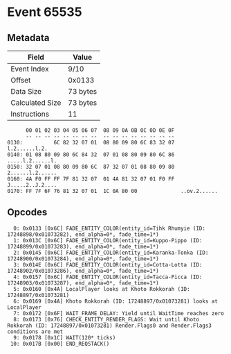 # Event 65535

## Metadata

| Field           | Value    |
|-----------------|----------|
| Event Index     | 9/10     |
| Offset          | 0x0133   |
| Data Size       | 73 bytes |
| Calculated Size | 73 bytes |
| Instructions    | 11       |

```
      00 01 02 03 04 05 06 07  08 09 0A 0B 0C 0D 0E 0F
      -- -- -- -- -- -- -- --  -- -- -- -- -- -- -- --
0130:          6C 82 32 07 01  08 80 09 80 6C 83 32 07     l.2......l.2.
0140: 01 08 80 09 80 6C 84 32  07 01 08 80 09 80 6C 86  .....l.2......l.
0150: 32 07 01 08 80 09 80 6C  87 32 07 01 08 80 09 80  2......l.2......
0160: 4A F0 FF FF 7F 81 32 07  01 4A 81 32 07 01 F0 FF  J.....2..J.2....
0170: FF 7F 6F 76 81 32 07 01  1C 0A 80 00              ..ov.2......    
```

## Opcodes

```
  0: 0x0133 [0x6C] FADE_ENTITY_COLOR(entity_id=Tihk Rhumyie (ID: 17248898/0x01073282), end_alpha=0*, fade_time=1*)
  1: 0x013C [0x6C] FADE_ENTITY_COLOR(entity_id=Kuppo-Pippo (ID: 17248899/0x01073283), end_alpha=0*, fade_time=1*)
  2: 0x0145 [0x6C] FADE_ENTITY_COLOR(entity_id=Karanka-Tonka (ID: 17248900/0x01073284), end_alpha=0*, fade_time=1*)
  3: 0x014E [0x6C] FADE_ENTITY_COLOR(entity_id=Cotta-Lotta (ID: 17248902/0x01073286), end_alpha=0*, fade_time=1*)
  4: 0x0157 [0x6C] FADE_ENTITY_COLOR(entity_id=Tacca-Picca (ID: 17248903/0x01073287), end_alpha=0*, fade_time=1*)
  5: 0x0160 [0x4A] LocalPlayer looks at Khoto Rokkorah (ID: 17248897/0x01073281)
  6: 0x0169 [0x4A] Khoto Rokkorah (ID: 17248897/0x01073281) looks at LocalPlayer
  7: 0x0172 [0x6F] WAIT_FRAME_DELAY: Yield until WaitTime reaches zero
  8: 0x0173 [0x76] CHECK_ENTITY_RENDER_FLAGS: Wait until Khoto Rokkorah (ID: 17248897/0x01073281) Render.Flags0 and Render.Flags3 conditions are met
  9: 0x0178 [0x1C] WAIT(120* ticks)
 10: 0x017B [0x00] END_REQSTACK()
```
